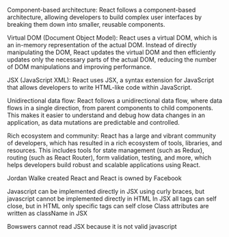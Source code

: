 Component-based architecture: React follows a component-based architecture, allowing developers to build complex user interfaces by breaking them down into smaller, reusable components. 

Virtual DOM (Document Object Model): React uses a virtual DOM, which is an in-memory representation of the actual DOM. Instead of directly manipulating the DOM, React updates the virtual DOM and then efficiently updates only the necessary parts of the actual DOM, reducing the number of DOM manipulations and improving performance.

JSX (JavaScript XML): React uses JSX, a syntax extension for JavaScript that allows developers to write HTML-like code within JavaScript. 

Unidirectional data flow: React follows a unidirectional data flow, where data flows in a single direction, from parent components to child components. This makes it easier to understand and debug how data changes in an application, as data mutations are predictable and controlled.

Rich ecosystem and community: React has a large and vibrant community of developers, which has resulted in a rich ecosystem of tools, libraries, and resources. This includes tools for state management (such as Redux), routing (such as React Router), form validation, testing, and more, which helps developers build robust and scalable applications using React.

Jordan Walke created React and React is owned by Facebook

Javascript can be implemented directly in JSX using curly braces, but javascript cannot be implemented directly in HTML
In JSX all tags can self close, but in HTML only specific tags can self close
Class attributes are written as className in JSX 

Bowswers cannot read JSX because it is not valid javascript